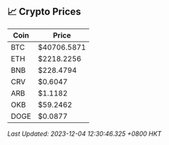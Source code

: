 ## 📈 Crypto Prices

| Coin | Price |
| ---- | ----- |
| BTC | $40706.5871 |
| ETH | $2218.2256 |
| BNB | $228.4794 |
| CRV | $0.6047 |
| ARB | $1.1182 |
| OKB | $59.2462 |
| DOGE | $0.0877 |

_Last Updated: 2023-12-04 12:30:46.325 +0800 HKT_